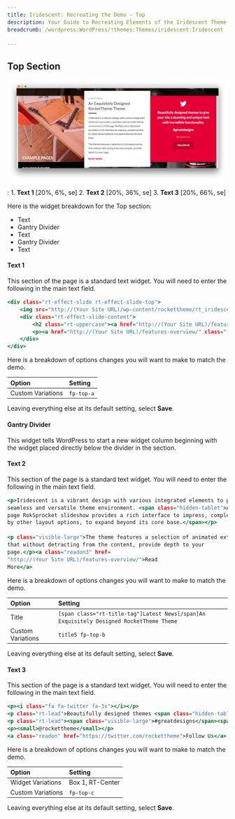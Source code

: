 ```yaml
---
title: Iridescent: Recreating the Demo - Top
description: Your Guide to Recreating Elements of the Iridescent Theme for WordPress
breadcrumb: /wordpress:WordPress/!themes:Themes/iridescent:Iridescent

---
```


Top Section
-----

![Top](assets/demo_3.jpeg)

:   1. **Text 1** [20%, 6%, se]
    2. **Text 2** [20%, 36%, se]
    3. **Text 3** [20%, 66%, se]

Here is the widget breakdown for the Top section:

* Text
* Gantry Divider
* Text
* Gantry Divider
* Text

#### Text 1

This section of the page is a standard text widget. You will need to enter the following in the main text field.

~~~ .html
<div class="rt-effect-slide rt-effect-slide-top">
    <img src="http://(Your Site URL)/wp-content/rockettheme/rt_iridescent_wp/home/fp-top/img-01.jpg" alt="image"/>
    <div class="rt-effect-slide-content">
        <h2 class="rt-uppercase"><a href="http://(Your Site URL)/features-overview/" class="fp-demo-url">Example Pages</a></h2>
        <p><a href="http://(Your Site URL)/features-overview/" class="fp-demo-url">Sample layouts available <span class="hidden-tablet">for replication</span></a></p>
    </div>          
</div>
~~~

Here is a breakdown of options changes you will want to make to match the demo.

|       Option      |  Setting   |
| :---------------- | :--------- |
| Custom Variations | `fp-top-a` |

Leaving everything else at its default setting, select **Save**.

#### Gantry Divider

This widget tells WordPress to start a new widget column beginning with the widget placed directly below the divider in the section.

#### Text 2

This section of the page is a standard text widget. You will need to enter the following in the main text field.

~~~ .html
<p>Iridescent is a vibrant design with various integrated elements to provide a
seamless and versatile theme environment. <span class="hidden-tablet">A full
page RokSprocket slideshow provides a rich interface to impress, complemented
by other layout options, to expand beyond its core base.</span></p>

<p class="visible-large">The theme features a selection of animated extras,
that without detracting from the content, provide depth to your
page.</p><a class="readon3" href=
"http://(Your Site URL)/features-overview/">Read
More</a>
~~~

Here is a breakdown of options changes you will want to make to match the demo.

|       Option      |                                         Setting                                          |
| :---------------- | :--------------------------------------------------------------------------------------- |
| Title             | `[span class="rt-title-tag"]Latest News[/span]An Exquisitely Designed RocketTheme Theme` |
| Custom Variations | `title5 fp-top-b`                                                                        |

Leaving everything else at its default setting, select **Save**.

#### Text 3

This section of the page is a standard text widget. You will need to enter the following in the main text field.

~~~ .html
<p><i class="fa fa-twitter fa-3x"></i></p>
<p class="rt-lead">Beautifully designed themes <span class="hidden-tablet">to give your site a stunning and unique look</span> with incredible functionality.</p>
<p class="rt-lead"><span class="visible-large">#greatdesigns</span><span class="visible-phone">#greatdesigns</span></p>
<p><small>@rockettheme</small></p>
<a class="readon" href="https://twitter.com/rockettheme">Follow Us</a>  
~~~

Here is a breakdown of options changes you will want to make to match the demo.

|       Option      |     Setting      |
| :---------------- | :--------------- |
| Widget Variations | Box 1, RT-Center |
| Custom Variations | `fp-top-c`       |

Leaving everything else at its default setting, select **Save**.
